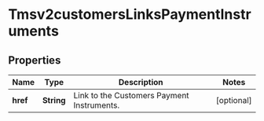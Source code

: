 
# Tmsv2customersLinksPaymentInstruments

## Properties
Name | Type | Description | Notes
------------ | ------------- | ------------- | -------------
**href** | **String** | Link to the Customers Payment Instruments.  |  [optional]



